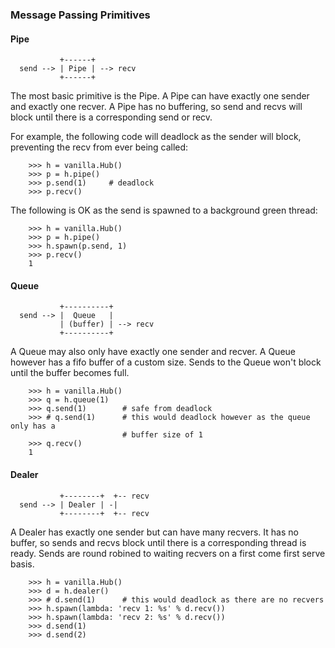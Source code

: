 ### Message Passing Primitives

#### Pipe

```
           +------+
  send --> | Pipe | --> recv
           +------+
```

The most basic primitive is the Pipe. A Pipe can have exactly one sender and
exactly one recver. A Pipe has no buffering, so send and recvs will block until
there is a corresponding send or recv.

For example, the following code will deadlock as the sender will block,
preventing the recv from ever being called:

```
    >>> h = vanilla.Hub()
    >>> p = h.pipe()
    >>> p.send(1)     # deadlock
    >>> p.recv()
```

The following is OK as the send is spawned to a background green thread:

```
    >>> h = vanilla.Hub()
    >>> p = h.pipe()
    >>> h.spawn(p.send, 1)
    >>> p.recv()
    1
```

#### Queue

```
           +----------+
  send --> |  Queue   |
           | (buffer) | --> recv
           +----------+
```

A Queue may also only have exactly one sender and recver. A Queue however has a
fifo buffer of a custom size. Sends to the Queue won't block until the buffer
becomes full.

```
    >>> h = vanilla.Hub()
    >>> q = h.queue(1)
    >>> q.send(1)        # safe from deadlock
    >>> # q.send(1)      # this would deadlock however as the queue only has a
                         # buffer size of 1
    >>> q.recv()
    1
```

#### Dealer

```
           +--------+  +-- recv
  send --> | Dealer | -|
           +--------+  +-- recv
```

A Dealer has exactly one sender but can have many recvers. It has no buffer, so
sends and recvs block until there is a corresponding thread is ready. Sends are
round robined to waiting recvers on a first come first serve basis.

```
    >>> h = vanilla.Hub()
    >>> d = h.dealer()
    >>> # d.send(1)      # this would deadlock as there are no recvers
    >>> h.spawn(lambda: 'recv 1: %s' % d.recv())
    >>> h.spawn(lambda: 'recv 2: %s' % d.recv())
    >>> d.send(1)
    >>> d.send(2)
```

